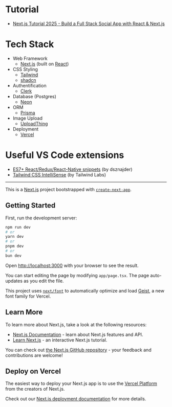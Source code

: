 # Tutorial

- [Next.js Tutorial 2025 - Build a Full Stack Social App with React & Next.js](https://www.youtube.com/watch?v=vUYopHWOURg&t=25m30s)

# Tech Stack

- Web Framework
  - [Next.js](https://nextjs.org/) (built on [React](https://react.dev/))
- CSS Styling
  - [Tailwind](https://tailwindcss.com/)
  - [shadcn](https://ui.shadcn.com/)
- Authentification
  - [Clerk](https://clerk.com/)
- Database (Postgres)
  - [Neon](https://neon.tech/)
- ORM
  - [Prisma](https://www.prisma.io/)
- Image Upload
  - [UploadThing](https://uploadthing.com/)
- Deployment
  - [Vercel](https://vercel.com/)

# Useful VS  Code extensions

- [ES7+ React/Redux/React-Native snippets](https://marketplace.visualstudio.com/items?itemName=dsznajder.es7-react-js-snippets) (by dsznajder)
- [Tailwind CSS IntelliSense](https://marketplace.visualstudio.com/items?itemName=bradlc.vscode-tailwindcss) (by Tailwind Labs)

---

This is a [Next.js](https://nextjs.org) project bootstrapped with [`create-next-app`](https://nextjs.org/docs/app/api-reference/cli/create-next-app).

## Getting Started

First, run the development server:

```bash
npm run dev
# or
yarn dev
# or
pnpm dev
# or
bun dev
```

Open [http://localhost:3000](http://localhost:3000) with your browser to see the result.

You can start editing the page by modifying `app/page.tsx`. The page auto-updates as you edit the file.

This project uses [`next/font`](https://nextjs.org/docs/app/building-your-application/optimizing/fonts) to automatically optimize and load [Geist](https://vercel.com/font), a new font family for Vercel.

## Learn More

To learn more about Next.js, take a look at the following resources:

- [Next.js Documentation](https://nextjs.org/docs) - learn about Next.js features and API.
- [Learn Next.js](https://nextjs.org/learn) - an interactive Next.js tutorial.

You can check out [the Next.js GitHub repository](https://github.com/vercel/next.js) - your feedback and contributions are welcome!

## Deploy on Vercel

The easiest way to deploy your Next.js app is to use the [Vercel Platform](https://vercel.com/new?utm_medium=default-template&filter=next.js&utm_source=create-next-app&utm_campaign=create-next-app-readme) from the creators of Next.js.

Check out our [Next.js deployment documentation](https://nextjs.org/docs/app/building-your-application/deploying) for more details.
